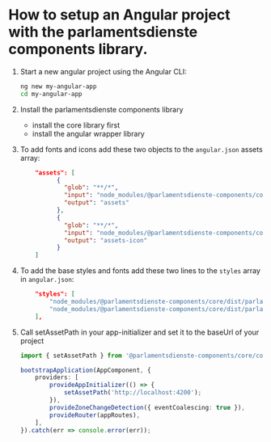 # How to setup an Angular project with the parlamentsdienste components library.

1. Start a new angular project using the Angular CLI:
    ```bash
    ng new my-angular-app
    cd my-angular-app
    ```
2. Install the parlamentsdienste components library

    - install the core library first
    - install the angular wrapper library

3. To add fonts and icons add these two objects to the `angular.json` assets array:

    ```json
        "assets": [
              {
                "glob": "**/*",
                "input": "node_modules/@parlamentsdienste-components/core/dist/parlamentsdienstecore/assets",
                "output": "assets"
              },
              {
                "glob": "**/*",
                "input": "node_modules/@parlamentsdienste-components/core/dist/parlamentsdienstecore/assets-icon",
                "output": "assets-icon"
              }
        ]
    ```

4. To add the base styles and fonts add these two lines to the `styles` array in `angular.json`:

    ```json
        "styles": [
            "node_modules/@parlamentsdienste-components/core/dist/parlamentsdienstecore/typography.css",
            "node_modules/@parlamentsdienste-components/core/dist/parlamentsdienstecore/parlamentsdienstecore.css"
        ],
    ```

5. Call setAssetPath in your app-initializer and set it to the baseUrl of your project

    ```typescript
    import { setAssetPath } from '@parlamentsdienste-components/core/components';

    bootstrapApplication(AppComponent, {
        providers: [
            provideAppInitializer(() => {
                setAssetPath('http://localhost:4200');
            }),
            provideZoneChangeDetection({ eventCoalescing: true }),
            provideRouter(appRoutes),
        ],
    }).catch(err => console.error(err));
    ```
